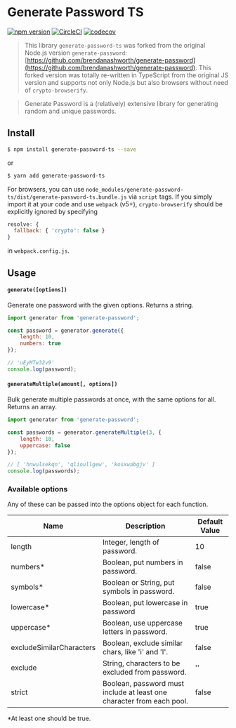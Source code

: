 
# Generate Password TS

[![npm version](https://badge.fury.io/js/generate-password-ts.svg)](https://badge.fury.io/js/generate-password-ts)
[![CircleCI](https://circleci.com/gh/junkurihara/generate-password.svg?style=svg)](https://circleci.com/gh/junkurihara/generate-password)
[![codecov](https://codecov.io/gh/junkurihara/generate-password/branch/develop/graph/badge.svg)](https://codecov.io/gh/junkurihara/generate-password)

> This library `generate-password-ts` was forked from the original Node.js version `generate-password`:
> [https://github.com/brendanashworth/generate-password](https://github.com/brendanashworth/generate-password).
> This forked version was totally re-written in TypeScript from the original JS version and supports not only Node.js but also browsers without need of `crypto-browserify`.

> Generate Password is a (relatively) extensive library for generating random and unique passwords.

## Install

```bash
$ npm install generate-password-ts --save
```

or

```bash
$ yarn add generate-password-ts
```

For browsers, you can use `node_modules/generate-password-ts/dist/generate-password-ts.bundle.js` via `script` tags. If you simply import it at your code and use `webpack` (v5+), `crypto-browserify` should be explicitly ignored by specifying

```javascript
resolve: {
  fallback: { 'crypto': false }
}
```

in `webpack.config.js`.

## Usage

#### `generate([options])`

Generate one password with the given options. Returns a string.

```javascript
import generator from 'generate-password';

const password = generator.generate({
	length: 10,
	numbers: true
});

// 'uEyMTw32v9'
console.log(password);
```

#### `generateMultiple(amount[, options])`

Bulk generate multiple passwords at once, with the same options for all. Returns an array.

```javascript
import generator from 'generate-password';

const passwords = generator.generateMultiple(3, {
	length: 10,
	uppercase: false
});

// [ 'hnwulsekqn', 'qlioullgew', 'kosxwabgjv' ]
console.log(passwords);
```

### Available options
Any of these can be passed into the options object for each function.

| Name                     | Description                                                           | Default Value |
|--------------------------|-----------------------------------------------------------------------|---------------|
| length                   | Integer, length of password.                                          | 10            |
| numbers*                 | Boolean, put numbers in password.                                     | false         |
| symbols*                 | Boolean or String, put symbols in password.                           | false         |
| lowercase*               | Boolean, put lowercase in password                                    | true          |
| uppercase*               | Boolean, use uppercase letters in password.                           | true          |
| excludeSimilarCharacters | Boolean, exclude similar chars, like 'i' and 'l'.                     | false         |
| exclude                  | String, characters to be excluded from password.                      | ''            |
| strict                   | Boolean, password must include at least one character from each pool. | false         |

*At least one should be true.
